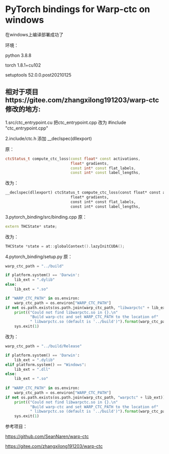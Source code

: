 # PyTorch bindings for Warp-ctc on windows

在windows上编译部署成功了

环境：

python 3.8.8

torch                   1.8.1+cu102

setuptools              52.0.0.post20210125

##  相对于项目https://gitee.com/zhangxilong191203/warp-ctc 修改的地方:
1.src/ctc_entrypoint.cu  把ctc_entrypoint.cpp 改为 #include "ctc_entrypoint.cpp"

2.include/ctc.h 添加 __declspec(dllexport)

原：
```C++
ctcStatus_t compute_ctc_loss(const float* const activations,
                             float* gradients,
                             const int* const flat_labels,
                             const int* const label_lengths,
```
改为：
```C++
__declspec(dllexport) ctcStatus_t compute_ctc_loss(const float* const activations,
                             float* gradients,
                             const int* const flat_labels,
                             const int* const label_lengths,
```
3.pytorch_binding/src/binding.cpp
原：
```C++
extern THCState* state;
```
改为：
```C++
THCState *state = at::globalContext().lazyInitCUDA();
```
4.pytorch_binding/setup.py
原：
```python
warp_ctc_path = "../build"

if platform.system() == 'Darwin':
    lib_ext = ".dylib"
else:
    lib_ext = ".so"

if "WARP_CTC_PATH" in os.environ:
    warp_ctc_path = os.environ["WARP_CTC_PATH"]
if not os.path.exists(os.path.join(warp_ctc_path, "libwarpctc" + lib_ext)):
    print(("Could not find libwarpctc.so in {}.\n"
           "Build warp-ctc and set WARP_CTC_PATH to the location of"
           " libwarpctc.so (default is '../build')").format(warp_ctc_path))
    sys.exit(1)
```
改为：
```python
warp_ctc_path = "../build/Release"

if platform.system() == 'Darwin':
    lib_ext = ".dylib"
elif platform.system() == "Windows":
    lib_ext = ".dll"
else:
    lib_ext = ".so"
    
if "WARP_CTC_PATH" in os.environ:
    warp_ctc_path = os.environ["WARP_CTC_PATH"]
if not os.path.exists(os.path.join(warp_ctc_path, "warpctc" + lib_ext)):
    print(("Could not find libwarpctc.so in {}.\n"
           "Build warp-ctc and set WARP_CTC_PATH to the location of"
           " libwarpctc.so (default is '../build')").format(warp_ctc_path))
    sys.exit(1)
```













参考项目：

https://github.com/SeanNaren/warp-ctc

https://gitee.com/zhangxilong191203/warp-ctc


